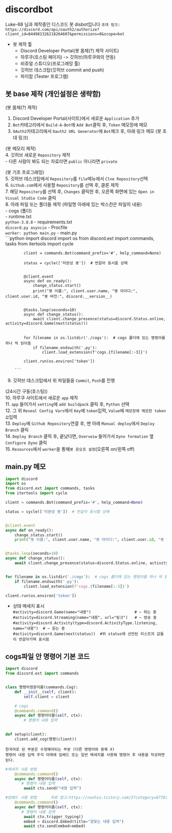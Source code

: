 # discordbot
Luke-68 님과 제작중인 디스코드 봇 disbot입니다
`초대 링크: https://discord.com/api/oauth2/authorize?client_id=844981326218264607&permissions=0&scope=bot`

- 봇 제작 툴
    - Discord Developer Portal(봇 몸체(?) 제작 사이트)
    - 하루쿠(호스팅 페이지) -> 깃허브(하루쿠와의 연동)
    - 비쥬얼 스튜디오(프로그래밍 툴)
    - 깃허브 데스크탑(깃허브 commit and push)
    - 파이참 (Tester 프로그램)


## 봇 base 제작 (개인설정은 생략함)
(봇 몸체(?) 제작)
1. Discord Developer Portal(사이트)에서 새로운 `Application` 추가   
2. `Bot`카테고리에서 `Build-A-Bot`에 `Add Bot`클릭 후, `Token` 메모장에 메모   
3. `OAuth2`카테고리에서 `Oauth2 URL Generator`에 `Bot`체크 후, 아래 링크 메모 (봇 초대 링크)   
   
(봇 메모리 제작)   
4. 깃허브 새로운 `Repository` 제작    
    - 다른 사람이 봐도 되는 자료라면 `public` 아니라면 `private`   
   
(봇 기초 프로그래밍)   
5. 깃허브 데스크탑에서 `Repository`를 `file`메뉴에서 `Clne Repository`선택   
6. `Github.com`에서 사용할 `Repository`를 선택 후, 클론 제작   
7. 해당 `Repository`를 선택 후, `Changes` 클릭한 후, 오른쪽 화면에 있는 `Open in Visual Studio Code` 클릭   
8. 아래 파일 또는 폴더들 제작   (파일명 아래에 있는 박스칸은 파일의 내용)   
    - cogs (폴더)   
    - runtime.txt   
        ```
            python-3.8.8
        ```
    - requirements.txt   
        ```
            discord.py
            asyncio
        ```
    - Procfile   
        ```
            worker: python main.py
        ```
    - main.py   
        ```python
            import discord
            import os
            from discord.ext import commands, tasks
            from itertools import cycle

            client = commands.Bot(command_prefix='#', help_command=None)

            status = cycle(['미완성 봇'])  # 번갈아 표시할 상메


            @client.event
            async def on_ready():
                change_status.start()
                print("봇 이름:", client.user.name, "봇 아이디:", client.user.id, "봇 버전:", discord.__version__)


            @tasks.loop(seconds=10)
            async def change_status():
                await client.change_presence(status=discord.Status.online, activity=discord.Game(next(status)))


            for filename in os.listdir('./cogs'):  # cogs 폴더에 있는 명령어를 하나 씩 읽어옴
                if filename.endswith('.py'):
                    client.load_extension(f'cogs.{filename[:-3]}')

            client.run(os.environ['token'])

        ```
9. 깃허브 데스크탑에서 위 파일들을 `Commit`, `Push`를 진행   
   
(24시간 구동(호스팅))   
10. 하루쿠 사이트에서 새로운 `app` 제작   
11. `app` 들어가서 `setting`에 `add buildpack` 클릭 후, `Python` 선택   
12. 그 위 `Reveal Config Vars`에서 `Key`에 `token`입력, `Value`에 `메모장에 메모한 token값`입력   
13. `Deploy`에 `Github Repository`연결 후, 맨 아래 `Manual deploy`에서 `Deploy Branch` 클릭   
14. `Deploy Branch` 클릭 후, 끝났다면, `Overveiw` 들어가서 `Dyno formation` 옆 `Configure Dyno` 클릭   
15. `Resources`에서 `worker`을 통해`봇 온오프 설정`(오른쪽 on/왼쪽 off)   


















##  main.py 메모
```python
import discord
import os
from discord.ext import commands, tasks
from itertools import cycle

client = commands.Bot(command_prefix='#', help_command=None)

status = cycle(['미완성 봇'])  # 번갈아 표시할 상메


@client.event
async def on_ready():
    change_status.start()
    print("봇 이름:", client.user.name, "봇 아이디:", client.user.id, "봇 버전:", discord.__version__)


@tasks.loop(seconds=10)
async def change_status():
    await client.change_presence(status=discord.Status.online, activity=discord.Game(next(status)))


for filename in os.listdir('./cogs'):  # cogs 폴더에 있는 명령어를 하나 씩 읽어옴
    if filename.endswith('.py'):
        client.load_extension(f'cogs.{filename[:-3]}')

client.run(os.environ['token'])

```
- 상태 메세지 표시    
`#activity=discord.Game(name="내용")                   # ~ 하는 중`      
`#activity=discord.Streaming(name="내용", url="링크")   # ~ 방송 중`    
`#activity=discord.Activity(type=discord.ActivityType.listening, name="내용")  # ~ 듣는 중`       
`#activity=discord.Game(next(status))  #위 status에 선언된 리스트의 값들이 번갈아가며 표시됨`

## cogs파일 안 명령어 기본 코드
```python
import discord
from discord.ext import commands


class 명령어영문이름(commands.Cog):
    def __init__(self, client):
        self.client = client

    # cogs
    @commands.command()
    async def 명령어이름(self, ctx):
        # 명령어 내용 입력
        

def setup(client):
    client.add_cog(명령(client))

```
`한국어로 된 부분은 수정해야되는 부분 (다른 명령어와 중복 X)`   
`명령어 내용 입력 주석 아래에 임베드 또는 일반 메세지를 사용해 명령어 후 내용을 작성하면 된다.`  
```python
#메세지 사용 방법
    @commands.command()
    async def 명령어이름(self, ctx):
       # 명령어 내용 입력
        await ctx.send("내용 입력")
```
```python
#임베드 사용 방법      자료 참고:https://nashio.tistory.com/3?category=877811
    @commands.command()
    async def 명령어이름(self, ctx):
       # 명령어 내용 입력
        await ctx.trigger_typing()
        embed = discord.Embed(title="알맞는 내용 입력")
        await ctx.send(embed=embed)

```
        
